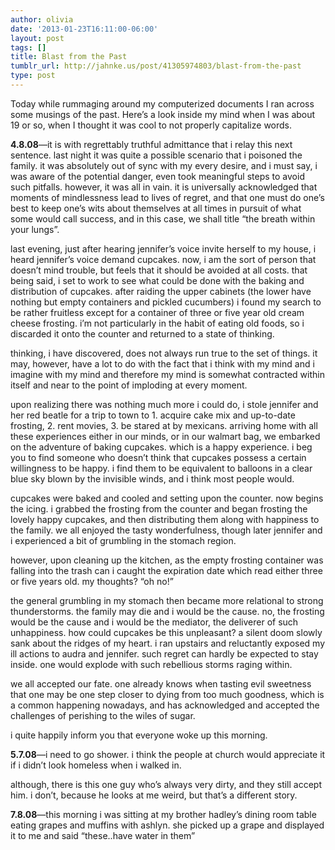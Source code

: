 ```yaml
---
author: olivia
date: '2013-01-23T16:11:00-06:00'
layout: post
tags: []
title: Blast from the Past
tumblr_url: http://jahnke.us/post/41305974803/blast-from-the-past
type: post
---
```


Today while rummaging around my computerized documents I ran across some musings of the past. Here’s a look inside my mind when I was about 19 or so, when I thought it was cool to not properly capitalize words.

**4.8.08**—it is with regrettably truthful admittance that i relay this next sentence. last night it was quite a possible scenario that i poisoned the family. it was absolutely out of sync with my every desire, and i must say, i was aware of the potential danger, even took meaningful steps to avoid such pitfalls. however, it was all in vain. it is universally acknowledged that moments of mindlessness lead to lives of regret, and that one must do one’s best to keep one’s wits about themselves at all times in pursuit of what some would call success, and in this case, we shall title “the breath within your lungs”. 

last evening, just after hearing jennifer’s voice invite herself to my house, i heard jennifer’s voice demand cupcakes. now, i am the sort of person that doesn’t mind trouble, but feels that it should be avoided at all costs. that being said, i set to work to see what could be done with the baking and distribution of cupcakes. after raiding the upper cabinets (the lower have nothing but empty containers and pickled cucumbers) i found my search to be rather fruitless except for a container of three or five year old cream cheese frosting. i’m not particularly in the habit of eating old foods, so i discarded it onto the counter and returned to a state of thinking.

thinking, i have discovered, does not always run true to the set of things. it may, however, have a lot to do with the fact that i think with my mind and i imagine with my mind and therefore my mind is somewhat contracted within itself and near to the point of imploding at every moment.

upon realizing there was nothing much more i could do, i stole jennifer and her red beatle for a trip to town to 1. acquire cake mix and up-to-date frosting, 2. rent movies, 3. be stared at by mexicans. arriving home with all these experiences either in our minds, or in our walmart bag, we embarked on the adventure of baking cupcakes. which is a happy experience. i beg you to find someone who doesn’t think that cupcakes possess a certain willingness to be happy. i find them to be equivalent to balloons in a clear blue sky blown by the invisible winds, and i think most people would. 

cupcakes were baked and cooled and setting upon the counter. now begins the icing. i grabbed the frosting from the counter and began frosting the lovely happy cupcakes, and then distributing them along with happiness to the family. we all enjoyed the tasty wonderfulness, though later jennifer and i experienced a bit of grumbling in the stomach region. 

however, upon cleaning up the kitchen, as the empty frosting container was falling into the trash can i caught the expiration date which read either three or five years old. my thoughts? “oh no!” 

the general grumbling in my stomach then became more relational to strong thunderstorms. the family may die and i would be the cause. no, the frosting would be the cause and i would be the mediator, the deliverer of such unhappiness. how could cupcakes be this unpleasant? a silent doom slowly sank about the ridges of my heart. i ran upstairs and reluctantly exposed my ill actions to audra and jennifer. such regret can hardly be expected to stay inside. one would explode with such rebellious storms raging within. 

we all accepted our fate. one already knows when tasting evil sweetness that one may be one step closer to dying from too much goodness, which is a common happening nowadays, and has acknowledged and accepted the challenges of perishing to the wiles of sugar. 

i quite happily inform you that everyone woke up this morning. 

**5.7.08**—i need to go shower. i think the people at church would appreciate it if i didn’t look homeless when i walked in.

although, there is this one guy who’s always very dirty, and they still accept him. i don’t, because he looks at me weird, but that’s a different story.

**7.8.08**—this morning i was sitting at my brother hadley’s dining room table eating grapes and muffins with ashlyn. she picked up a grape and displayed it to me and said “these..have water in them”
